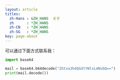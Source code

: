 ```yaml
---
layout: article
titles:
  zh-Hans : &ZH_HANS  关于
  zh      : *ZH_HANS
  zh-CN   : *ZH_HANS
  zh-SG   : *ZH_HANS
key: page-about
---
```


可以通过下面方式联系我：

``` python
import base64

mail = base64.b64decode("ZGtxa3h4QGdtYWlsLmNvbQ==")
print(mail.decode())
```
